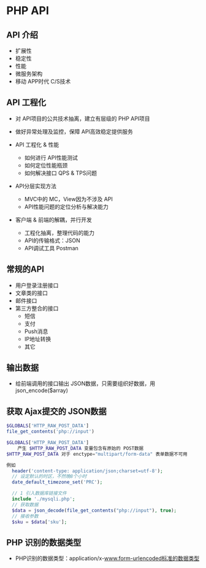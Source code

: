# PHP API



## API 介绍
* 扩展性
* 稳定性
* 性能
* 微服务架构
* 移动 APP时代 C/S技术


## API 工程化
* 对 API项目的公共技术抽离，建立有层级的 PHP API项目
* 做好异常处理及监控，保障 API高效稳定提供服务
* API 工程化 & 性能
  * 如何进行 API性能测试
  * 如何定位性能瓶颈
  * 如何解决接口 QPS & TPS问题

* API分层实现方法
  * MVC中的 MC，View因为不涉及 API
  * API性能问题的定位分析与解决能力

* 客户端 & 前端的解耦，并行开发
  * 工程化抽离，整理代码的能力
  * API的传输格式：JSON
  * API调试工具 Postman


## 常规的API
* 用户登录注册接口
* 文章类的接口
* 邮件接口
* 第三方整合的接口
  * 短信
  * 支付
  * Push消息
  * IP地址转换
  * 其它



## 输出数据
* 给前端调用的接口输出 JSON数据，只需要组织好数据，用json_encode($array)



## 获取 Ajax提交的 JSON数据
```php
$GLOBALS['HTTP_RAW_POST_DATA']
file_get_contents('php://input')

$GLOBALS['HTTP_RAW_POST_DATA']
    产生 $HTTP_RAW_POST_DATA 变量包含有原始的 POST数据
$HTTP_RAW_POST_DATA 对于 enctype="multipart/form-data" 表单数据不可用

例如
  header('content-type: application/json;charset=utf-8');
  // 设定默认的时区，不然晚8个小时
  date_default_timezone_set('PRC');

  // 1 引入数据库链接文件
  include './mysqli.php';
  // 获取数据
  $data = json_decode(file_get_contents("php://input"), true);
  // 接收参数
  $sku = $data['sku'];
```


## PHP 识别的数据类型
* PHP识别的数据类型：application/x-www.form-urlencoded标准的数据类型
